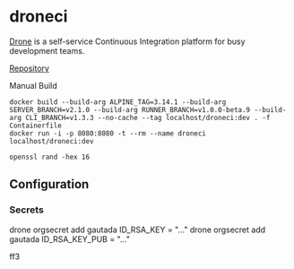 # droneci

[Drone](https://www.drone.io) is a self-service Continuous Integration platform for busy development teams.

[Repository](https://github.com/drone/drone)

Manual Build
```
docker build --build-arg ALPINE_TAG=3.14.1 --build-arg SERVER_BRANCH=v2.1.0 --build-arg RUNNER_BRANCH=v1.0.0-beta.9 --build-arg CLI_BRANCH=v1.3.3 --no-cache --tag localhost/droneci:dev . -f Containerfile
docker run -i -p 8080:8080 -t --rm --name droneci localhost/droneci:dev 
```
```
openssl rand -hex 16
```

## Configuration

### Secrets

drone orgsecret add gautada ID_RSA_KEY = "..."
drone orgsecret add gautada ID_RSA_KEY_PUB = "..."

ff3
